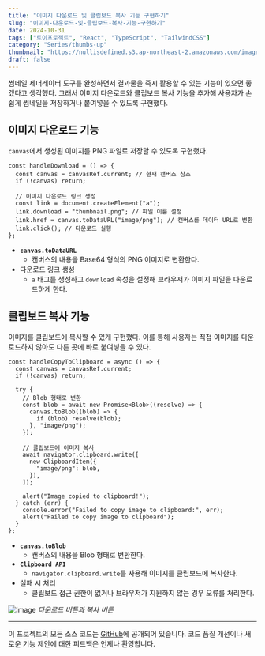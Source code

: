 ```yaml
---
title: "이미지 다운로드 및 클립보드 복사 기능 구현하기"
slug: "이미지-다운로드-및-클립보드-복사-기능-구현하기"
date: 2024-10-31
tags: ["토이프로젝트", "React", "TypeScript", "TailwindCSS"]
category: "Series/thumbs-up"
thumbnail: "https://nullisdefined.s3.ap-northeast-2.amazonaws.com/images/e4d9c6192e594bafdd13406bff5c0257.png"
draft: false
---
```

썸네일 제너레이터 도구를 완성하면서 결과물을 즉시 활용할 수 있는 기능이 있으면 좋겠다고 생각했다.
그래서 이미지 다운로드와 클립보드 복사 기능을 추가해 사용자가 손쉽게 썸네일을 저장하거나 붙여넣을 수 있도록 구현했다.

## 이미지 다운로드 기능
`canvas`에서 생성된 이미지를 PNG 파일로 저장할 수 있도록 구현했다.

```tsx
const handleDownload = () => {
  const canvas = canvasRef.current; // 현재 캔버스 참조
  if (!canvas) return;

  // 이미지 다운로드 링크 생성
  const link = document.createElement("a");
  link.download = "thumbnail.png"; // 파일 이름 설정
  link.href = canvas.toDataURL("image/png"); // 캔버스를 데이터 URL로 변환
  link.click(); // 다운로드 실행
};
```

- **`canvas.toDataURL`**
    - 캔버스의 내용을 Base64 형식의 PNG 이미지로 변환한다.
- 다운로드 링크 생성
    - `a` 태그를 생성하고 `download` 속성을 설정해 브라우저가 이미지 파일을 다운로드하게 한다.

## 클립보드 복사 기능
이미지를 클립보드에 복사할 수 있게 구현했다. 이를 통해 사용자는 직접 이미지를 다운로드하지 않아도 다른 곳에 바로 붙여넣을 수 있다.

```tsx
const handleCopyToClipboard = async () => {
  const canvas = canvasRef.current;
  if (!canvas) return;

  try {
    // Blob 형태로 변환
    const blob = await new Promise<Blob>((resolve) => {
      canvas.toBlob((blob) => {
        if (blob) resolve(blob);
      }, "image/png");
    });

    // 클립보드에 이미지 복사
    await navigator.clipboard.write([
      new ClipboardItem({
        "image/png": blob,
      }),
    ]);

    alert("Image copied to clipboard!");
  } catch (err) {
    console.error("Failed to copy image to clipboard:", err);
    alert("Failed to copy image to clipboard");
  }
};
```

- **`canvas.toBlob`**
    - 캔버스의 내용을 Blob 형태로 변환한다.
- **`Clipboard API`**
    - `navigator.clipboard.write`를 사용해 이미지를 클립보드에 복사한다.
- 실패 시 처리
    - 클립보드 접근 권한이 없거나 브라우저가 지원하지 않는 경우 오류를 처리한다.

![image](https://nullisdefined.s3.ap-northeast-2.amazonaws.com/images/e4d9c6192e594bafdd13406bff5c0257.png)
*다운로드 버튼과 복사 버튼*

---
이 프로젝트의 모든 소스 코드는 [GitHub](https://github.com/nullisdefined/thumbs-up)에 공개되어 있습니다. 코드 품질 개선이나 새로운 기능 제안에 대한 피드백은 언제나 환영합니다.